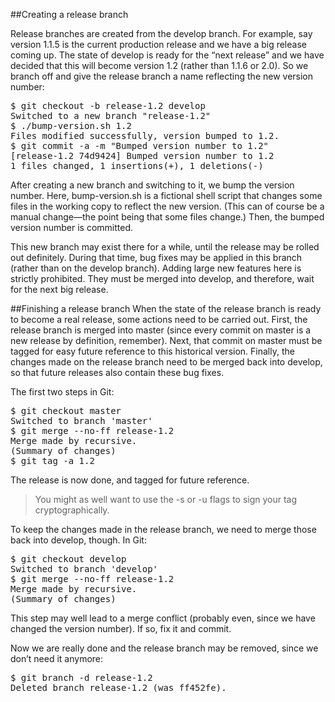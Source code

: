 ##Creating a release branch

Release branches are created from the develop branch. For example, say version 1.1.5 is the current production release and we have a big release coming up. The state of develop is ready for the “next release” and we have decided that this will become version 1.2 (rather than 1.1.6 or 2.0). So we branch off and give the release branch a name reflecting the new version number:
<div class="codehilite"><pre><span class="gp">$</span> git checkout -b release-1.2 develop
<span class="go">Switched to a new branch "release-1.2"</span>
<span class="gp">$</span> ./bump-version.sh 1.2
<span class="go">Files modified successfully, version bumped to 1.2.</span>
<span class="gp">$</span> git commit -a -m <span class="s2">"Bumped version number to 1.2"</span>
<span class="go">[release-1.2 74d9424] Bumped version number to 1.2</span>
<span class="go">1 files changed, 1 insertions(+), 1 deletions(-)</span>
</pre></div> 

After creating a new branch and switching to it, we bump the version number. Here, bump-version.sh is a fictional shell script that changes some files in the working copy to reflect the new version. (This can of course be a manual change—the point being that some files change.) Then, the bumped version number is committed.

This new branch may exist there for a while, until the release may be rolled out definitely. During that time, bug fixes may be applied in this branch (rather than on the develop branch). Adding large new features here is strictly prohibited. They must be merged into develop, and therefore, wait for the next big release.

##Finishing a release branch 
When the state of the release branch is ready to become a real release, some actions need to be carried out. First, the release branch is merged into master (since every commit on master is a new release by definition, remember). Next, that commit on master must be tagged for easy future reference to this historical version. Finally, the changes made on the release branch need to be merged back into develop, so that future releases also contain these bug fixes.

The first two steps in Git:
<div class="codehilite"><pre><span class="gp">$</span> git checkout master
<span class="go">Switched to branch 'master'</span>
<span class="gp">$</span> git merge --no-ff release-1.2
<span class="go">Merge made by recursive.</span>
<span class="go">(Summary of changes)</span>
<span class="gp">$</span> git tag -a 1.2
</pre></div>

The release is now done, and tagged for future reference.	

> You might as well want to use the -s or -u <key> flags to sign your tag cryptographically.

To keep the changes made in the release branch, we need to merge those back into develop, though. In Git:
<div class="codehilite"><pre><span class="gp">$</span> git checkout develop
<span class="go">Switched to branch 'develop'</span>
<span class="gp">$</span> git merge --no-ff release-1.2
<span class="go">Merge made by recursive.</span>
<span class="go">(Summary of changes)</span>
</pre></div>

This step may well lead to a merge conflict (probably even, since we have changed the version number). If so, fix it and commit.

Now we are really done and the release branch may be removed, since we don’t need it anymore:
<div class="codehilite"><pre><span class="gp">$</span> git branch -d release-1.2
<span class="go">Deleted branch release-1.2 (was ff452fe).</span>
</pre></div>
